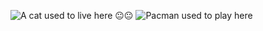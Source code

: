 ![A cat used to live here 😐😐](https://static.wixstatic.com/media/4cbe8d_f1ed2800a49649848102c68fc5a66e53~mv2.gif) 
![Pacman used to play here ](https://art.pixilart.com/dae813cd8dfeede.gif)
